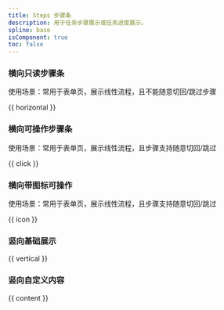```yaml
---
title: Steps 步骤条
description: 用于任务步骤展示或任务进度展示。
spline: base
isComponent: true
toc: false
---
```


### 横向只读步骤条

使用场景：常用于表单页，展示线性流程，且不能随意切回/跳过步骤

{{ horizontal }}

### 横向可操作步骤条

使用场景：常用于表单页，展示线性流程，且步骤支持随意切回/跳过

{{ click }}

### 横向带图标可操作

使用场景：常用于表单页，展示线性流程，且步骤支持随意切回/跳过

{{ icon }}

### 竖向基础展示

{{ vertical }}

### 竖向自定义内容

{{ content }}
